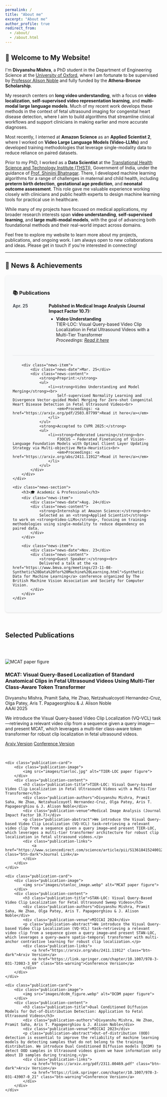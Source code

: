 ```yaml
---
permalink: /
title: "About me"
excerpt: "About me"
author_profile: true
redirect_from: 
  - /about/
  - /about.html
---
```


## 📰 Welcome to My Website!

I'm **Divyanshu Mishra**, a PhD student in the Department of Engineering Science at the [University of Oxford](https://www.ox.ac.uk/), where I am fortunate to be supervised by [Professor Alison Noble](https://ibme.ox.ac.uk/person/alison-noble/) and fully funded by the **Athena-Bronze Scholarship**.

My research centers on **long video understanding**, with a focus on **video localization**, **self-supervised video representation learning**, and **multi-modal large language models**. Much of my recent work develops these methods in the context of fetal ultrasound imaging for congenital heart disease detection, where I aim to build algorithms that streamline clinical workflows and support clinicians in making earlier and more accurate diagnoses.

Most recently, I interned at **Amazon Science** as an **Applied Scientist 2**, where I worked on **Video Large Language Models (Video-LLMs)** and developed training methodologies that leverage single-modality data to reduce reliance on paired datasets.

Prior to my PhD, I worked as a **Data Scientist** at the [Translational Health Science and Technology Institute (THSTI)](https://thsti.res.in/), Government of India, under the guidance of [Prof. Shinjini Bhatnagar](https://thsti.res.in/en/faculty-profile/Shinjini-Bhatanagar). There, I developed machine learning algorithms for a range of challenges in maternal and child health, including **preterm birth detection**, **gestational age prediction**, and **neonatal outcome assessment**. This role gave me valuable experience working closely with clinicians and public health experts to design machine learning tools for practical use in healthcare.

While many of my projects have focused on medical applications, my broader research interests span **video understanding**, **self-supervised learning**, and **large multi-modal models**, with the goal of advancing both foundational methods and their real-world impact across domains.

Feel free to explore my website to learn more about my projects, publications, and ongoing work. I am always open to new collaborations and ideas. Please get in touch if you're interested in connecting!

---
## 📰 News & Achievements

<div class="news-container">
    <div class="news-section">
        <h3>📚 Publications</h3>
        <div class="news-item">
            <div class="news-date">Apr. 25</div>
            <div class="news-content">
                <strong>Published in Medical Image Analysis (Journal Impact Factor 10.7):</strong>
                <ul>
                    <li><strong>Video Understanding</strong><br>
                        TIER-LOC: Visual Query-based Video Clip Localization in Fetal Ultrasound Videos with a Multi-Tier Transformer<br>
                        <em>Proceedings: <a href="https://www.sciencedirect.com/science/article/pii/S1361841524001230">Read it here</a></em>
                    </li>
                </ul>
            </div>
        </div>
        
        <div class="news-item">
            <div class="news-date">Mar. 25</div>
            <div class="news-content">
                <strong>Preprint:</strong>
                <ul>
                    <li><strong>Video Understanding and Model Merging</strong><br>
                        Self-supervised Normality Learning and Divergence Vector-guided Model Merging for Zero-shot Congenital Heart Disease Detection in Fetal Ultrasound Videos<br>
                        <em>Proceedings: <a href="https://arxiv.org/pdf/2503.07799">Read it here</a></em>
                    </li>
                </ul>
                <strong>Accepted to CVPR 2025:</strong>
                <ul>
                    <li><strong>Federated Learning</strong><br>
                        F3OCUS – Federated Finetuning of Vision-Language Foundation Models with Optimal Client Layer Updating Strategy via Multi-objective Meta-Heuristics<br>
                        <em>Proceedings: <a href="https://arxiv.org/abs/2411.11912">Read it here</a></em>
                    </li>
                </ul>
            </div>
        </div>
    </div>

    <div class="news-section">
        <h3>🎓 Academic & Professional</h3>
        <div class="news-item">
            <div class="news-date">Aug. 24</div>
            <div class="news-content">
                <strong>Internship at Amazon Science:</strong><br>
                Selected as an <strong>Applied Scientist</strong> to work on <strong>Video-LLMs</strong>, focusing on training methodologies using single-modality to reduce dependency on paired data.
            </div>
        </div>

        <div class="news-item">
            <div class="news-date">Nov. 23</div>
            <div class="news-content">
                <strong>Guest Speaker:</strong><br>
                Delivered a talk at the <a href="https://www.bmva.org/meetings/23-11-08-Synthetic%20Data%20for%20Machine%20Learning.html">Synthetic Data for Machine Learning</a> conference organized by The British Machine Vision Association and Society for Computer Vision.
            </div>
        </div>
    </div>
</div>

<style>
.news-container {
    display: flex;
    flex-direction: column;
    gap: 2rem;
}

.news-section {
    background: #f8f9fa;
    padding: 1.5rem;
    border-radius: 8px;
    box-shadow: 0 2px 4px rgba(0,0,0,0.1);
}

.news-item {
    display: flex;
    gap: 1rem;
    margin-bottom: 1.5rem;
    padding-bottom: 1.5rem;
    border-bottom: 1px solid #dee2e6;
}

.news-item:last-child {
    border-bottom: none;
    margin-bottom: 0;
    padding-bottom: 0;
}

.news-date {
    min-width: 100px;
    font-weight: bold;
    color: #495057;
}

.news-content {
    flex: 1;
}

.news-content ul {
    margin-top: 0.5rem;
    margin-bottom: 1rem;
}

.news-content li {
    margin-bottom: 0.5rem;
}
</style>

## Selected Publications
<section id="publications"> 
<style>
.publications-container {
    display: flex;
    flex-direction: column;
    gap: 2rem;
}

.publication-card {
    display: flex;
    background: #ffffff;
    border-radius: 12px;
    box-shadow: 0 4px 6px rgba(0,0,0,0.1);
    overflow: hidden;
    transition: transform 0.2s ease;
}

.publication-card:hover {
    transform: translateY(-2px);
}

.publication-image {
    flex: 0 0 300px;
    background: #f8f9fa;
    display: flex;
    align-items: center;
    justify-content: center;
    padding: 1rem;
}

.publication-image img {
    max-width: 100%;
    height: auto;
    object-fit: cover;
}

.publication-content {
    flex: 1;
    padding: 1.5rem;
}

.publication-title {
    font-size: 1.25rem;
    font-weight: 600;
    margin-bottom: 0.75rem;
    color: #2c3e50;
}

.publication-authors {
    font-size: 0.9rem;
    color: #666;
    margin-bottom: 0.75rem;
}

.publication-venue {
    font-style: italic;
    color: #666;
    margin-bottom: 1rem;
}

.publication-abstract {
    font-size: 0.95rem;
    line-height: 1.5;
    color: #444;
    margin-bottom: 1rem;
}

.publication-links {
    display: flex;
    gap: 1rem;
}

.publication-links a {
    padding: 0.5rem 1rem;
    border-radius: 4px;
    text-decoration: none;
    font-weight: 500;
    transition: background-color 0.2s ease;
}

.btn-dark {
    background-color: #343a40;
    color: white;
}

.btn-dark:hover {
    background-color: #23272b;
}

.btn-warning {
    background-color: #ffc107;
    color: #000;
}

.btn-warning:hover {
    background-color: #e0a800;
}
</style>

<div class="publications-container">
    <div class="publication-card">
        <div class="publication-image">
            <img src="images/MAIN_FIGURE_AAAI_page-0001.jpg" alt="MCAT paper figure">
        </div>
        <div class="publication-content">
            <h3 class="publication-title">MCAT: Visual Query-Based Localization of Standard Anatomical Clips in Fetal Ultrasound Videos Using Multi-Tier Class-Aware Token Transformer</h3>
            <div class="publication-authors">Divyanshu Mishra, Pramit Saha, He Zhao, Netzahualcoyotl Hernandez-Cruz, Olga Patey, Aris T. Papageorghiou & J. Alison Noble</div>
            <div class="publication-venue">AAAI 2025</div>
            <p class="publication-abstract">We introduce the Visual Query-based Video Clip Localization (VQ-VCL) task—retrieving a relevant video clip from a sequence given a query image—and present MCAT, which leverages a multi-tier class-aware token transformer for robust clip localization in fetal ultrasound videos.</p>
            <div class="publication-links">
                <a href="https://arxiv.org/abs/2504.06088" class="btn-dark">Arxiv Version</a>
                <a href="https://ojs.aaai.org/index.php/AAAI/article/view/35047" class="btn-warning">Conference Version</a>
            </div>
        </div>
    </div>

    <div class="publication-card">
        <div class="publication-image">
            <img src="images/tierloc.jpg" alt="TIER-LOC paper figure">
        </div>
        <div class="publication-content">
            <h3 class="publication-title">TIER-LOC: Visual Query-based Video Clip Localization in Fetal Ultrasound Videos with a Multi-Tier Transformer</h3>
            <div class="publication-authors">Divyanshu Mishra, Pramit Saha, He Zhao, Netzahualcoyotl Hernandez-Cruz, Olga Patey, Aris T. Papageorghiou & J. Alison Noble</div>
            <div class="publication-venue">Medical Image Analysis (Journal Impact Factor 10.7)</div>
            <p class="publication-abstract">We introduce the Visual Query-based Video Clip Localization (VQ-VCL) task—retrieving a relevant video clip from a sequence given a query image—and present TIER-LOC, which leverages a multi-tier transformer architecture for robust clip localization in fetal ultrasound videos.</p>
            <div class="publication-links">
                <a href="https://www.sciencedirect.com/science/article/pii/S1361841524001230" class="btn-dark">Journal Link</a>
            </div>
        </div>
    </div>

    <div class="publication-card">
        <div class="publication-image">
            <img src="images/stanloc_image.webp" alt="MCAT paper figure">
        </div>
        <div class="publication-content">
            <h3 class="publication-title">STAN-LOC: Visual Query-Based Video Clip Localization for Fetal Ultrasound Sweep Videos</h3>
            <div class="publication-authors">Divyanshu Mishra, Pramit Saha, He Zhao, Olga Patey, Aris T. Papageorghiou & J. Alison Noble</div>
            <div class="publication-venue">MICCAI 2024</div>
            <p class="publication-abstract">We introduce the Visual Query-based Video Clip Localization (VQ-VCL) task—retrieving a relevant video clip from a sequence given a query image—and present STAN-LOC, which leverages a query-aware spatio-temporal transformer with multi-anchor contrastive learning for robust clip localization.</p>
            <div class="publication-links">
                <a href="https://arxiv.org/abs/2411.11912" class="btn-dark">Arxiv Version</a>
                <a href="https://link.springer.com/chapter/10.1007/978-3-031-72083-3_69" class="btn-warning">Conference Version</a>
            </div>
        </div>
    </div>

    <div class="publication-card">
        <div class="publication-image">
            <img src="images/dcdm_figure.webp" alt="DCDM paper figure">
        </div>
        <div class="publication-content">
            <h3 class="publication-title">Dual Conditioned Diffusion Models for Out-of-Distribution Detection: Application to Fetal Ultrasound Videos</h3>
            <div class="publication-authors">Divyanshu Mishra, He Zhao, Pramit Saha, Aris T. Papageorghiou & J. Alison Noble</div>
            <div class="publication-venue">MICCAI 2023</div>
            <p class="publication-abstract">Out-of-distribution (OOD) detection is essential to improve the reliability of machine learning models by detecting samples that do not belong to the training distribution. We introduce Dual Conditioned Diffusion models (DCDM) to detect OOD samples in Ultrasound videos given we have information only about ID samples during training.</p>
            <div class="publication-links">
                <a href="https://arxiv.org/pdf/2311.00469.pdf" class="btn-dark">Arxiv Version</a>
                <a href="https://link.springer.com/chapter/10.1007/978-3-031-43907-0_21" class="btn-warning">Conference Version</a>
            </div>
        </div>
    </div>
</div>
</section>